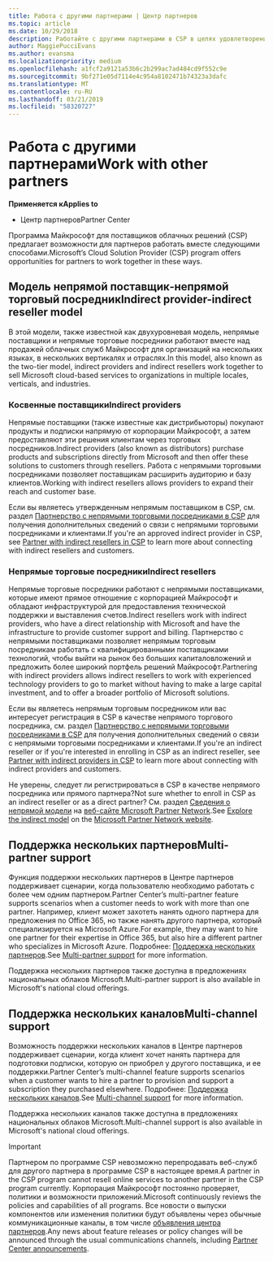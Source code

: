 ```yaml
---
title: Работа с другими партнерами | Центр партнеров
ms.topic: article
ms.date: 10/29/2018
description: Работайте с другими партнерами в CSP в целях удовлетворения потребностей общих клиентов.
author: MaggiePucciEvans
ms.author: evansma
ms.localizationpriority: medium
ms.openlocfilehash: a1fcf2a9121a53b6c2b299ac7ad484cd9f552c9e
ms.sourcegitcommit: 9bf271e05d7114e4c954a8102471b74323a3dafc
ms.translationtype: MT
ms.contentlocale: ru-RU
ms.lasthandoff: 03/21/2019
ms.locfileid: "58320727"
---
```

# <a name="work-with-other-partners"></a><span data-ttu-id="f8313-103">Работа с другими партнерами</span><span class="sxs-lookup"><span data-stu-id="f8313-103">Work with other partners</span></span>

<span data-ttu-id="f8313-104">**Применяется к**</span><span class="sxs-lookup"><span data-stu-id="f8313-104">**Applies to**</span></span>

-  <span data-ttu-id="f8313-105">Центр партнеров</span><span class="sxs-lookup"><span data-stu-id="f8313-105">Partner Center</span></span>

<span data-ttu-id="f8313-106">Программа Майкрософт для поставщиков облачных решений (CSP) предлагает возможности для партнеров работать вместе следующими способами.</span><span class="sxs-lookup"><span data-stu-id="f8313-106">Microsoft’s Cloud Solution Provider (CSP) program offers opportunities for partners to work together in these ways.</span></span>

## <a name="indirect-provider-indirect-reseller-model"></a><span data-ttu-id="f8313-107">Модель непрямой поставщик‑непрямой торговый посредник</span><span class="sxs-lookup"><span data-stu-id="f8313-107">Indirect provider-indirect reseller model</span></span>

<span data-ttu-id="f8313-108">В этой модели, также известной как двухуровневая модель, непрямые поставщики и непрямые торговые посредники работают вместе над продажей облачных служб Майкрософт для организаций на нескольких языках, в нескольких вертикалях и отраслях.</span><span class="sxs-lookup"><span data-stu-id="f8313-108">In this model, also known as the two-tier model, indirect providers and indirect resellers work together to sell Microsoft cloud-based services to organizations in multiple locales, verticals, and industries.</span></span> 

### <a name="indirect-providers"></a><span data-ttu-id="f8313-109">Косвенные поставщики</span><span class="sxs-lookup"><span data-stu-id="f8313-109">Indirect providers</span></span>

<span data-ttu-id="f8313-110">Непрямые поставщики (также известные как дистрибьюторы) покупают продукты и подписки напрямую от корпорации Майкрософт, а затем предоставляют эти решения клиентам через торговых посредников.</span><span class="sxs-lookup"><span data-stu-id="f8313-110">Indirect providers (also known as distributors) purchase products and subscriptions directly from Microsoft and then offer these solutions to customers through resellers.</span></span> <span data-ttu-id="f8313-111">Работа с непрямыми торговыми посредниками позволяет поставщикам расширить аудиторию и базу клиентов.</span><span class="sxs-lookup"><span data-stu-id="f8313-111">Working with indirect resellers allows providers to expand their reach and customer base.</span></span> 

<span data-ttu-id="f8313-112">Если вы являетесь утвержденным непрямым поставщиком в CSP, см. раздел [Партнерство с непрямыми торговыми посредниками в CSP](indirect-provider-tasks-in-partner-center.md) для получения дополнительных сведений о связи с непрямыми торговыми посредниками и клиентами.</span><span class="sxs-lookup"><span data-stu-id="f8313-112">If you're an approved indirect provider in CSP, see [Partner with indirect resellers in CSP](indirect-provider-tasks-in-partner-center.md) to learn more about connecting with indirect resellers and customers.</span></span> 

### <a name="indirect-resellers"></a><span data-ttu-id="f8313-113">Непрямые торговые посредники</span><span class="sxs-lookup"><span data-stu-id="f8313-113">Indirect resellers</span></span> 

<span data-ttu-id="f8313-114">Непрямые торговые посредники работают с непрямыми поставщиками, которые имеют прямое отношение с корпорацией Майкрософт и обладают инфраструктурой для предоставления технической поддержки и выставления счетов.</span><span class="sxs-lookup"><span data-stu-id="f8313-114">Indirect resellers work with indirect providers, who have a direct relationship with Microsoft and have the infrastructure to provide customer support and billing.</span></span> <span data-ttu-id="f8313-115">Партнерство с непрямыми поставщиками позволяет непрямым торговым посредникам работать с квалифицированными поставщиками технологий, чтобы выйти на рынок без больших капиталовложений и предложить более широкий портфель решений Майкрософт.</span><span class="sxs-lookup"><span data-stu-id="f8313-115">Partnering with indirect providers allows indirect resellers to work with experienced technology providers to go to market without having to make a large capital investment, and to offer a broader portfolio of Microsoft solutions.</span></span> 

<span data-ttu-id="f8313-116">Если вы являетесь непрямым торговым посредником или вас интересует регистрация в CSP в качестве непрямого торгового посредника, см. раздел [Партнерство с непрямыми торговыми посредниками в CSP](indirect-reseller-tasks-in-partner-center.md) для получения дополнительных сведений о связи с непрямыми торговыми посредниками и клиентами.</span><span class="sxs-lookup"><span data-stu-id="f8313-116">If you're an indirect reseller or if you're interested in enrolling in CSP as an indirect reseller, see [Partner with indirect providers in CSP](indirect-reseller-tasks-in-partner-center.md) to learn more about connecting with indirect providers and customers.</span></span>

<span data-ttu-id="f8313-117">Не уверены, следует ли регистрироваться в CSP в качестве непрямого посредника или прямого партнера?</span><span class="sxs-lookup"><span data-stu-id="f8313-117">Not sure whether to enroll in CSP as an indirect reseller or as a direct partner?</span></span> <span data-ttu-id="f8313-118">См. раздел [Сведения о непрямой модели](https://partner.microsoft.com/cloud-solution-provider/indirect) на [веб-сайте Microsoft Partner Network](https://partner.microsoft.com).</span><span class="sxs-lookup"><span data-stu-id="f8313-118">See [Explore the indirect model](https://partner.microsoft.com/cloud-solution-provider/indirect) on the [Microsoft Partner Network website](https://partner.microsoft.com).</span></span>   

## <a name="multi-partner-support"></a><span data-ttu-id="f8313-119">Поддержка нескольких партнеров</span><span class="sxs-lookup"><span data-stu-id="f8313-119">Multi-partner support</span></span>

<span data-ttu-id="f8313-120">Функция поддержки нескольких партнеров в Центре партнеров поддерживает сценарии, когда пользователю необходимо работать с более чем одним партнером.</span><span class="sxs-lookup"><span data-stu-id="f8313-120">Partner Center’s multi-partner feature supports scenarios when a customer needs to work with more than one partner.</span></span> <span data-ttu-id="f8313-121">Например, клиент может захотеть нанять одного партнера для предложения по Office 365, но также нанять другого партнера, который специализируется на Microsoft Azure.</span><span class="sxs-lookup"><span data-stu-id="f8313-121">For example, they may want to hire one partner for their expertise in Office 365, but also hire a different partner who specializes in Microsoft Azure.</span></span> <span data-ttu-id="f8313-122">Подробнее: [Поддержка нескольких партнеров](multipartner.md).</span><span class="sxs-lookup"><span data-stu-id="f8313-122">See [Multi-partner support](multipartner.md) for more information.</span></span>

<span data-ttu-id="f8313-123">Поддержка нескольких партнеров также доступна в предложениях национальных облаков Microsoft.</span><span class="sxs-lookup"><span data-stu-id="f8313-123">Multi-partner support is also available in Microsoft's national cloud offerings.</span></span> 

## <a name="multi-channel-support"></a><span data-ttu-id="f8313-124">Поддержка нескольких каналов</span><span class="sxs-lookup"><span data-stu-id="f8313-124">Multi-channel support</span></span>

<span data-ttu-id="f8313-125">Возможность поддержки нескольких каналов в Центре партнеров поддерживает сценарии, когда клиент хочет нанять партнера для подготовки подписки, которую он приобрел у другого поставщика, и ее поддержки.</span><span class="sxs-lookup"><span data-stu-id="f8313-125">Partner Center’s multi-channel feature supports scenarios when a customer wants to hire a partner to provision and support a subscription they purchased elsewhere.</span></span> <span data-ttu-id="f8313-126">Подробнее: [Поддержка нескольких каналов](multichannel.md).</span><span class="sxs-lookup"><span data-stu-id="f8313-126">See [Multi-channel support](multichannel.md) for more information.</span></span>

<span data-ttu-id="f8313-127">Поддержка нескольких каналов также доступна в предложениях национальных облаков Microsoft.</span><span class="sxs-lookup"><span data-stu-id="f8313-127">Multi-channel support is also available in Microsoft's national cloud offerings.</span></span>

> [!IMPORTANT]  
> <span data-ttu-id="f8313-128">Партнером по программе CSP невозможно перепродавать веб-служб для другого партнера в программе CSP в настоящее время.</span><span class="sxs-lookup"><span data-stu-id="f8313-128">A partner in the CSP program cannot resell online services to another partner in the CSP program currently.</span></span> <span data-ttu-id="f8313-129">Корпорация Майкрософт постоянно проверяет, политики и возможности приложений.</span><span class="sxs-lookup"><span data-stu-id="f8313-129">Microsoft continuously reviews the policies and capabilities of all programs.</span></span> <span data-ttu-id="f8313-130">Все новости о выпуски компонентов или изменения политики будут объявлены через обычные коммуникационные каналы, в том числе [объявления центра партнеров](https://partner.microsoft.com/en-us/pcv/announcements).</span><span class="sxs-lookup"><span data-stu-id="f8313-130">Any news about feature releases or policy changes will be announced through the usual communications channels, including [Partner Center announcements](https://partner.microsoft.com/en-us/pcv/announcements).</span></span>